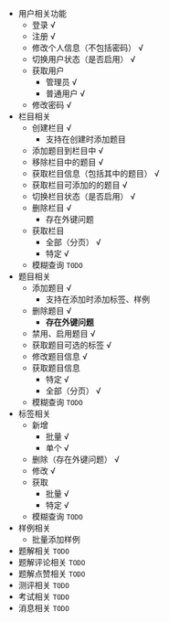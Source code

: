 * 用户相关功能
  * 登录 √
  * 注册 √
  * 修改个人信息（不包括密码） √
  * 切换用户状态（是否启用） √
  * 获取用户 
    * 管理员 √
    * 普通用户 √
  * 修改密码 √
* 栏目相关
  * 创建栏目 √
    * 支持在创建时添加题目
  * 添加题目到栏目中 √
  * 移除栏目中的题目 √
  * 获取栏目信息（包括其中的题目） √
  * 获取栏目可添加的的题目  √
  * 切换栏目状态（是否启用） √
  * 删除栏目 √
    * 存在外键问题 
  * 获取栏目
    * 全部（分页） √
    * 特定 √
  * 模糊查询 `TODO`
* 题目相关
  * 添加题目 √
    * 支持在添加时添加标签、样例
  * 删除题目 √
    * **存在外键问题**
  * 禁用、启用题目 √
  * 获取题目可选的标签  √
  * 修改题目信息 √
  * 获取题目信息
    * 特定 √
    * 全部（分页） √
  * 模糊查询 `TODO`
* 标签相关
  * 新增 
    * 批量 √
    * 单个 √
  * 删除（存在外键问题） √
  * 修改 √
  * 获取
    * 批量 √
    * 特定 √
  * 模糊查询 `TODO`
* 样例相关
  * 批量添加样例
* 题解相关 `TODO`
* 题解评论相关 `TODO`
* 题解点赞相关 `TODO`
* 测评相关 `TODO`
* 考试相关 `TODO`
* 消息相关 `TODO`
